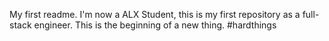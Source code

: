 My first readme.
I'm now a ALX Student, this is my first repository as a full-stack engineer.
This is the beginning of a new thing.
#hardthings
